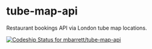 tube-map-api
===========

Restaurant bookings API via London tube map locations.

[ ![Codeship Status for mbarrett/tube-map-api](https://www.codeship.io/projects/7aaef840-2212-0132-f91c-1607115c7bcb/status)](https://www.codeship.io/projects/36416)